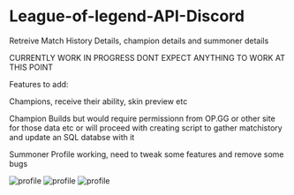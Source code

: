 # League-of-legend-API-Discord
 Retreive Match History Details, champion details and summoner details
 
 CURRENTLY WORK IN PROGRESS DONT EXPECT ANYTHING TO WORK AT THIS POINT

Features to add:

Champions, receive their ability, skin preview etc

Champion Builds but would require permissionn from OP.GG or other site for those data etc
or will proceed with creating script to gather matchistory and update an SQL databse with it


Summoner Profile working, need to tweak some features and remove some bugs

![profile](https://i.imgur.com/NmTa2mt.png)
![profile](https://i.imgur.com/KKTXCJP.png)
![profile](https://i.imgur.com/16KubCb.png)
